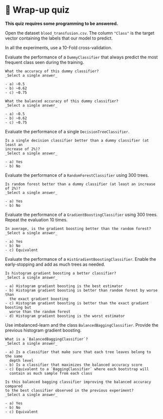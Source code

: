 # 🏁 Wrap-up quiz

**This quiz requires some programming to be answered.**

Open the dataset `blood_transfusion.csv`. The column `"Class"` is the target
vector containing the labels that our model to predict.

In all the experiments, use a 10-Fold cross-validation.

Evaluate the performance of a `DummyClassifier` that always predict the most
frequent class seen during the training.

```{admonition} Question
What the accuracy of this dummy classifier?
_Select a single answer_

- a) ~0.5
- b) ~0.62
- c) ~0.75
```

```{admonition} Question
What the balanced accuracy of this dummy classifier?
_Select a single answer_

- a) ~0.5
- b) ~0.62
- c) ~0.75
```

Evaluate the performance of a single `DecisionTreeClassifier`.

```{admonition} Question
Is a single decision classifier better than a dummy classifier (at least an
increase of 2%)?
_Select a single answer_

- a) Yes
- b) No
```

Evaluate the performance of a `RandomForestClassifier` using 300 trees.

```{admonition} Question
Is random forest better than a dummy classifier (at least an increase of 2%)?
_Select a single answer_

- a) Yes
- b) No
```

Evaluate the performance of a `GradientBoostingClassifier` using 300 trees.
Repeat the evaluation 10 times.

```{admonition} Question
In average, is the gradient boosting better than the random forest?
_Select a single answer_

- a) Yes
- b) No
- c) Equivalent
```

Evaluate the performance of a `HistGradientBoostingClassifier`. Enable the
early-stopping and add as much trees as needed.

```{admonition} Question
Is histogram gradient boosting a better classifier?
_Select a single answer_

- a) Histogram gradient boosting is the best estimator
- b) Histogram gradient boosting is better than random forest by worse than
  the exact gradient boosting
- c) Histogram gradient boosting is better than the exact gradient boosting but
  worse than the random forest
- d) Histogram gradient boosting is the worst estimator
```

Use imbalanced-learn and the class `BalancedBaggingClassifier`. Provide the
previous histogram gradient boosting.

```{admonition} Question
What is a `BalancedBaggingClassifier`?
_Select a single answer_

- a) Is a classifier that make sure that each tree leaves belong to the same
  depth level
- b) Is a classifier that maximizes the balanced accuracy score
- c) Equivalent to a `BaggingClassifier` where each bootstrap will
  contain as much sample from each class
```

```{admonition} Question
Is this balanced bagging classifier improving the balanced accuracy compared
to the best classifier observed in the previous experiment?
_Select a single answer_

- a) Yes
- b) No
- c) Equivalent
```
